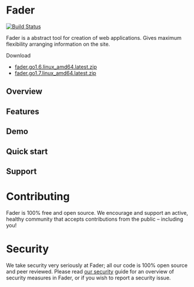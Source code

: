 # Fader

[![Build Status](https://travis-ci.org/inpime/fader.svg?branch=master)](https://travis-ci.org/inpime/fader)

Fader is a abstract tool for creation of web applications. Gives maximum flexibility arranging information on the site.

Download
* [fader.go1.6.linux_amd64.latest.zip](https://s3.eu-central-1.amazonaws.com/releases.fader.inpime.com/fader.go1.6.linux_amd64.latest.zip)
* [fader.go1.7.linux_amd64.latest.zip](https://s3.eu-central-1.amazonaws.com/releases.fader.inpime.com/fader.gotip.linux_amd64.latest.zip)

## Overview

## Features

## Demo

## Quick start

## Support

# Contributing

Fader is 100% free and open source. We encourage and support an active, healthy community that accepts contributions from the public – including you!

# Security

We take security very seriously at Fader; all our code is 100% open source and peer reviewed.
Please read [our security](SECURITY.md) guide for an overview of security measures in Fader, or if you wish to report a security issue.